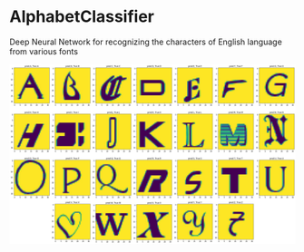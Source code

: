 # AlphabetClassifier
Deep Neural Network for recognizing the characters of English language from various fonts

![alt text](https://github.com/arghadimi/AlphabetClassifier/blob/main/sample.png?raw=true)
